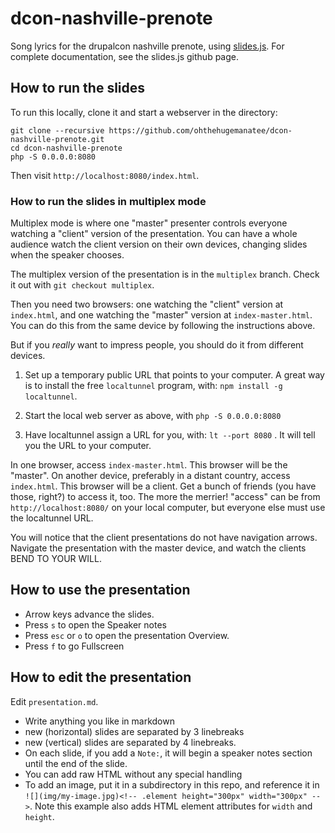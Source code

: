 # dcon-nashville-prenote
Song lyrics for the drupalcon nashville prenote, using [slides.js](https://github.com/hakimel/reveal.js). For complete documentation, see the slides.js github page.

## How to run the slides

To run this locally, clone it and start a webserver in the directory:

```
git clone --recursive https://github.com/ohthehugemanatee/dcon-nashville-prenote.git
cd dcon-nashville-prenote
php -S 0.0.0.0:8080
```

Then visit `http://localhost:8080/index.html`.

### How to run the slides in multiplex mode

Multiplex mode is where one "master" presenter controls everyone watching a "client" version of the presentation. You can have a whole audience watch the client version on their own devices, changing slides when the speaker chooses.

The multiplex version of the presentation is in the `multiplex` branch. Check it out with `git checkout multiplex`.

Then you need two browsers: one watching the "client" version at `index.html`, and one watching the "master" version at `index-master.html`. You can do this from the same device by following the instructions above.

But if you *really* want to impress people, you should do it from different devices.

1. Set up a temporary public URL that points to your computer. A great way is to install the free `localtunnel` program, with: `npm install -g localtunnel`.

2. Start the local web server as above, with `php -S 0.0.0.0:8080`

3. Have localtunnel assign a URL for you, with: `lt --port 8080` . It will tell you the URL to your computer.

In one browser, access `index-master.html`. This browser will be the "master". On another device, preferably in a distant country, access `index.html`. This browser will be a client. Get a bunch of friends (you have those, right?) to access it, too. The more the merrier! "access" can be from `http://localhost:8080/` on your local computer, but everyone else must use the localtunnel URL.

You will notice that the client presentations do not have navigation arrows. Navigate the presentation with the master device, and watch the clients BEND TO YOUR WILL.

## How to use the presentation

* Arrow keys advance the slides.
* Press `s` to open the Speaker notes
* Press `esc` or `o` to open the presentation Overview.
* Press `f` to go Fullscreen

## How to edit the presentation

Edit `presentation.md`.

* Write anything you like in markdown
* new (horizontal) slides are separated by 3 linebreaks
* new (vertical) slides are separated by 4 linebreaks.
* On each slide, if you add a `Note:`, it will begin a speaker notes section until the end of the slide.
* You can add raw HTML without any special handling
* To add an image, put it in a subdirectory in this repo, and reference it in `![](img/my-image.jpg)<!-- .element height="300px" width="300px" -->`. Note this example also adds HTML element attributes for `width` and `height`.


